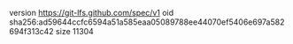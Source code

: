 version https://git-lfs.github.com/spec/v1
oid sha256:ad59644ccfc6594a51a585eaa05089788ee44070ef5406e697a582694f313c42
size 11304
